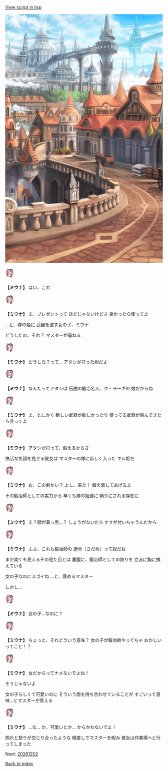 [View script in lisp](../scripts/20261201.txt)

![town.png](../images/backgrounds/town.png)

<img src="../images/units/202611.png" alt="202611.png" height="34"/>

**【ミウナ】**
はい、これ

<img src="../images/units/202611.png" alt="202611.png" height="34"/>

**【ミウナ】**
ま、プレゼントって
ほどじゃないけどさ
良かったら使ってよ

…と、隊の姫に
武器を渡す女の子、ミウナ

どうしたの、それ？
マスターが尋ねる

<img src="../images/units/202611.png" alt="202611.png" height="34"/>

**【ミウナ】**
どうした？って…
アタシが打った剣だよ

<img src="../images/units/202611.png" alt="202611.png" height="34"/>

**【ミウナ】**
なんたってアタシは
伝説の鍛冶名人、ク・ヨーギの
娘だからね

<img src="../images/units/202611.png" alt="202611.png" height="34"/>

**【ミウナ】**
ま、とにかく
新しい武器が欲しかったり
使ってる武器が傷んできたら言ってよ

<img src="../images/units/202611.png" alt="202611.png" height="34"/>

**【ミウナ】**
アタシが打って、鍛えるからさ

快活な笑顔を見せる彼女は
マスターの隊に新しく入った
キル姫だ

<img src="../images/units/202611.png" alt="202611.png" height="34"/>

**【ミウナ】**
お、この剣かい？
よし、来た！
鍛え直してあげるよ

その鍛冶師としての実力から
早くも隊の姫達に
頼りにされる存在に

<img src="../images/units/202611.png" alt="202611.png" height="34"/>

**【ミウナ】**
え？顔が真っ黒…？
しょうがないだろ
すすが付いちゃうんだから

<img src="../images/units/202611.png" alt="202611.png" height="34"/>

**【ミウナ】**
ふふ、これも鍛冶師の
運命（さだめ）って奴だね

まだ幼くも見えるその見た目とは
裏腹に、鍛冶師としての誇りを
立派に胸に携えている

女の子なのにスゴイね
…と、褒めるマスター

しかし…

<img src="../images/units/202611.png" alt="202611.png" height="34"/>

**【ミウナ】**
女の子…なのに？

<img src="../images/units/202611.png" alt="202611.png" height="34"/>

**【ミウナ】**
ちょっと、それどういう意味？
女の子が鍛冶師やってちゃ
おかしいってこと！？

<img src="../images/units/202611.png" alt="202611.png" height="34"/>

**【ミウナ】**
女だからってナメないでよね！

そうじゃないよ

女の子らしくて可愛いのに
そういう面を持ち合わせていることが
すごいって意味…とマスターが答える

<img src="../images/units/202611.png" alt="202611.png" height="34"/>

**【ミウナ】**
…な…
か、可愛いとか…
からかわないでよ！

照れと怒りが交じり合ったような
眼差しでマスターを睨み
彼女は作業場へと行ってしまった

Next: [20261202](20261202.md)

[Back to index](index.md)
